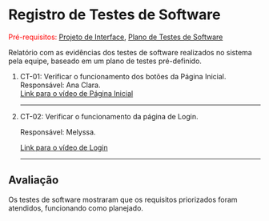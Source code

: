 # Registro de Testes de Software

<span style="color:red">Pré-requisitos: <a href="3-Projeto de Interface.md"> Projeto de Interface</a></span>, <a href="8-Plano de Testes de Software.md"> Plano de Testes de Software</a>

Relatório com as evidências dos testes de software realizados no sistema pela equipe, baseado em um plano de testes pré-definido.


<ol>
  <li> 
    CT-01: Verificar o funcionamento dos botões da Página Inicial.
    Responsável: Ana Clara.
    <br>
    <a href="https://github.com/ICEI-PUC-Minas-PMV-ADS/pmv-ads-2024-e1-proj-web-t15-connectfit/raw/7f78fe3b230a68d61ed4b537fe3e6d2ddbfab3c1/docs/gravacoes/gravacaohome.mp4">Link para o vídeo de Página Inicial</a>

  </li>
  <hr>

  <li> CT-02: Verificar o funcionamento da página de Login.

  Responsável: Melyssa.
        
<a href="https://github.com/ICEI-PUC-Minas-PMV-ADS/pmv-ads-2024-e1-proj-web-t15-connectfit/raw/7f78fe3b230a68d61ed4b537fe3e6d2ddbfab3c1/docs/gravacoes/gravacaoLogin.mp4">Link para o vídeo de Login</a>

  </li>
  <hr>

</ol>



## Avaliação

Os testes de software mostraram que os requisitos priorizados foram atendidos, funcionando como planejado.
